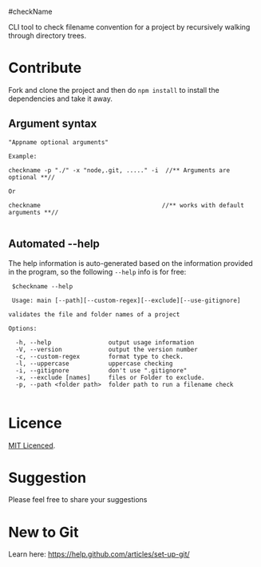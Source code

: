 #checkName 

CLI tool to check filename convention for a project by recursively walking through directory trees.

# Contribute

Fork and clone the project and then do `npm install` to install the dependencies and take it away.

## Argument syntax

```
"Appname optional arguments"

Example:

checkname -p "./" -x "node,.git, ....." -i  //** Arguments are optional **//

Or

checkname                                  //** works with default arguments **//


```

## Automated --help

 The help information is auto-generated based on the information provided in the program, so the following `--help` info is for free:

```  
 $checkname --help
 
 Usage: main [--path][--custom-regex][--exclude][--use-gitignore]

validates the file and folder names of a project

Options:

  -h, --help                output usage information
  -V, --version             output the version number
  -c, --custom-regex        format type to check.
  -l, --uppercase           uppercase checking
  -i, --gitignore           don't use ".gitignore"
  -x, --exclude [names]     files or Folder to exclude.
  -p, --path <folder path>  folder path to run a filename check
  
```

# Licence

[MIT Licenced](./LICENCE).

# Suggestion

Please feel free to share your suggestions

# New to Git

Learn here: https://help.github.com/articles/set-up-git/
